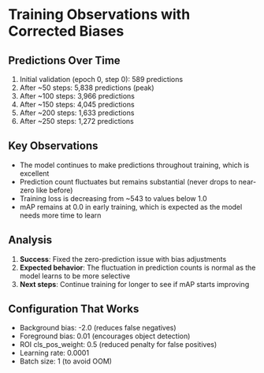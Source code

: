 # Training Observations with Corrected Biases

## Predictions Over Time
1. Initial validation (epoch 0, step 0): 589 predictions
2. After ~50 steps: 5,838 predictions (peak)
3. After ~100 steps: 3,966 predictions
4. After ~150 steps: 4,045 predictions
5. After ~200 steps: 1,633 predictions
6. After ~250 steps: 1,272 predictions

## Key Observations
- The model continues to make predictions throughout training, which is excellent
- Prediction count fluctuates but remains substantial (never drops to near-zero like before)
- Training loss is decreasing from ~543 to values below 1.0
- mAP remains at 0.0 in early training, which is expected as the model needs more time to learn

## Analysis
1. **Success**: Fixed the zero-prediction issue with bias adjustments
2. **Expected behavior**: The fluctuation in prediction counts is normal as the model learns to be more selective
3. **Next steps**: Continue training for longer to see if mAP starts improving

## Configuration That Works
- Background bias: -2.0 (reduces false negatives)
- Foreground bias: 0.01 (encourages object detection)
- ROI cls_pos_weight: 0.5 (reduced penalty for false positives)
- Learning rate: 0.0001
- Batch size: 1 (to avoid OOM)